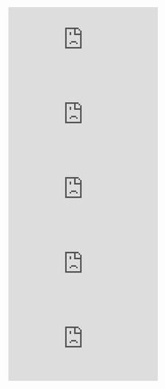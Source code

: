 ![](https://xn--e1afmkfd.xn--p1ai/evil.js)
![](https://аpple.com/fake-apple.js)
![](https://gооgle.com/fake-google.js)
![](https://xn--80ak6aa92e.com/apple-lookalike.js)
![](https://раypal.com/fake-paypal.js)